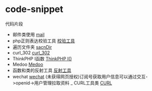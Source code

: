 # code-snippet

代码片段

- 邮件类使用 [mail](http://git.moyixi.cn/wangkeji/code-snippet/src/master/mail)
- php正则表达校验工具 [校验工具](http://git.moyixi.cn/wangkeji/code-snippet/src/master/regularTool.php)
- 遍历文件夹  [sacnDir](http://git.moyixi.cn/wangkeji/code-snippet/src/master/scanDir.php)
- curl_302 [curl_302](http://git.moyixi.cn/wangkeji/code-snippet/src/master/curl_302.php)
- ThinkPHP I函数 [ThinkPHP I()](http://git.moyixi.cn/wangkeji/code-snippet/src/master/tp_I.php)
- Medoo [Medoo](http://git.moyixi.cn/wangkeji/code-snippet/src/master/medoo.php)
- 函数和类的反射工具 [反射工具](http://git.moyixi.cn/wangkeji/code-snippet/src/master/reflection)
- wechat [wechat](http://git.moyixi.cn/wangkeji/code-snippet/src/master/wechat) (未获得网页授权)订阅号获取用户信息可以通过交互->openid->用户管理拉取资料
_ CURL工具类 [CURL](http://git.moyixi.cn/wangkeji/code-snippet/src/master/Curl.php)